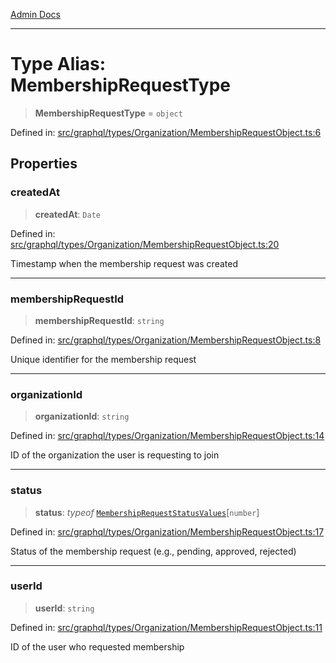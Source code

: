 [Admin Docs](/)

***

# Type Alias: MembershipRequestType

> **MembershipRequestType** = `object`

Defined in: [src/graphql/types/Organization/MembershipRequestObject.ts:6](https://github.com/gautam-divyanshu/talawa-api/blob/22f85ff86fcf5f38b53dcdb9fe90ab33ea32d944/src/graphql/types/Organization/MembershipRequestObject.ts#L6)

## Properties

### createdAt

> **createdAt**: `Date`

Defined in: [src/graphql/types/Organization/MembershipRequestObject.ts:20](https://github.com/gautam-divyanshu/talawa-api/blob/22f85ff86fcf5f38b53dcdb9fe90ab33ea32d944/src/graphql/types/Organization/MembershipRequestObject.ts#L20)

Timestamp when the membership request was created

***

### membershipRequestId

> **membershipRequestId**: `string`

Defined in: [src/graphql/types/Organization/MembershipRequestObject.ts:8](https://github.com/gautam-divyanshu/talawa-api/blob/22f85ff86fcf5f38b53dcdb9fe90ab33ea32d944/src/graphql/types/Organization/MembershipRequestObject.ts#L8)

Unique identifier for the membership request

***

### organizationId

> **organizationId**: `string`

Defined in: [src/graphql/types/Organization/MembershipRequestObject.ts:14](https://github.com/gautam-divyanshu/talawa-api/blob/22f85ff86fcf5f38b53dcdb9fe90ab33ea32d944/src/graphql/types/Organization/MembershipRequestObject.ts#L14)

ID of the organization the user is requesting to join

***

### status

> **status**: *typeof* [`MembershipRequestStatusValues`](../../../../../drizzle/enums/membershipRequestStatus/variables/MembershipRequestStatusValues.md)\[`number`\]

Defined in: [src/graphql/types/Organization/MembershipRequestObject.ts:17](https://github.com/gautam-divyanshu/talawa-api/blob/22f85ff86fcf5f38b53dcdb9fe90ab33ea32d944/src/graphql/types/Organization/MembershipRequestObject.ts#L17)

Status of the membership request (e.g., pending, approved, rejected)

***

### userId

> **userId**: `string`

Defined in: [src/graphql/types/Organization/MembershipRequestObject.ts:11](https://github.com/gautam-divyanshu/talawa-api/blob/22f85ff86fcf5f38b53dcdb9fe90ab33ea32d944/src/graphql/types/Organization/MembershipRequestObject.ts#L11)

ID of the user who requested membership
